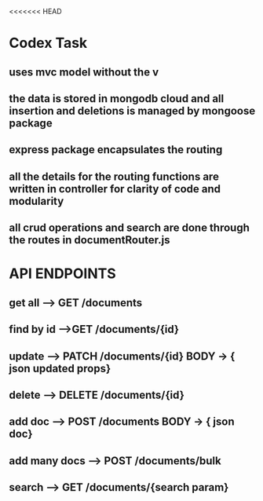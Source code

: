 <<<<<<< HEAD
# Codex Task
## uses mvc model without the v
## the data is stored in mongodb cloud and all insertion and deletions is managed by mongoose package
## express package encapsulates the routing 
## all the details for the routing functions are written  in controller for clarity of code and modularity
## all crud operations and search are done through the routes in documentRouter.js


# API ENDPOINTS
## get all --> GET /documents
## find by id -->GET /documents/{id}
## update --> PATCH /documents/{id} BODY -> { json updated props}
## delete --> DELETE /documents/{id}
## add doc --> POST /documents BODY -> { json doc}
## add many docs --> POST /documents/bulk
## search --> GET /documents/{search param}